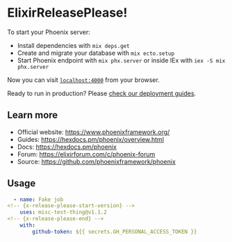 # ElixirReleasePlease!

To start your Phoenix server:

- Install dependencies with `mix deps.get`
- Create and migrate your database with `mix ecto.setup`
- Start Phoenix endpoint with `mix phx.server` or inside IEx with `iex -S mix phx.server`

Now you can visit [`localhost:4000`](http://localhost:4000) from your browser.

Ready to run in production? Please [check our deployment guides](https://hexdocs.pm/phoenix/deployment.html).

## Learn more

- Official website: https://www.phoenixframework.org/
- Guides: https://hexdocs.pm/phoenix/overview.html
- Docs: https://hexdocs.pm/phoenix
- Forum: https://elixirforum.com/c/phoenix-forum
- Source: https://github.com/phoenixframework/phoenix

## Usage

```yaml
  - name: Fake job
<!-- {x-release-please-start-version} -->
    uses: misc-test-thing@v1.1.2
<!-- {x-release-please-end} -->
    with:
        github-token: ${{ secrets.GH_PERSONAL_ACCESS_TOKEN }}
```
